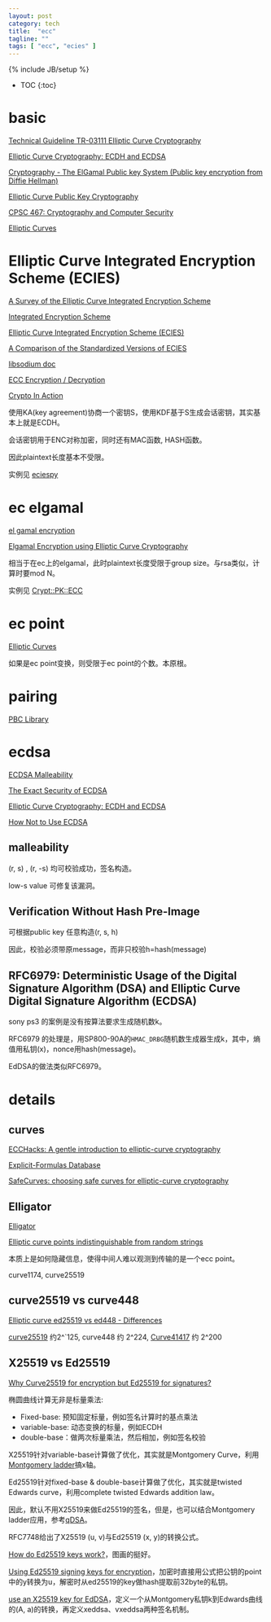 ```yaml
---
layout: post
category: tech
title:  "ecc"
tagline: ""
tags: [ "ecc", "ecies" ] 
---
```

{% include JB/setup %}

* TOC
{:toc}

# basic

[Technical Guideline TR-03111 Elliptic Curve Cryptography](https://www.bsi.bund.de/SharedDocs/Downloads/EN/BSI/Publications/TechGuidelines/TR03111/BSI-TR-03111_V-2-0_pdf.pdf?__blob=publicationFile&v=2)

[Elliptic Curve Cryptography: ECDH and ECDSA](https://andrea.corbellini.name/2015/05/30/elliptic-curve-cryptography-ecdh-and-ecdsa/)

[Cryptography - The ElGamal Public key System (Public key encryption from Diffie Hellman)](https://www.youtube.com/watch?v=fUSN7z0UquU)

[Elliptic Curve Public Key Cryptography](http://gauss.ececs.uc.edu/Courses/c653/lectures/PDF/elliptic.pdf)

[CPSC 467:  Cryptography and Computer Security](https://zoo.cs.yale.edu/classes/cs467/2017f/lectures/ln13.pdf)

[Elliptic Curves](https://crypto.stanford.edu/pbc/notes/elliptic/)

# Elliptic Curve Integrated Encryption Scheme (ECIES)

[A Survey of the Elliptic Curve Integrated Encryption Scheme](https://pdfs.semanticscholar.org/9f5e/ec8cb6a8883498157e8e27723da52ae4c752.pdf)

[Integrated Encryption Scheme](https://en.wikipedia.org/wiki/Integrated_Encryption_Scheme)

[Elliptic Curve Integrated Encryption Scheme (ECIES)](https://www.youtube.com/watch?v=saZj0ZKRNl0)

[A Comparison of the Standardized Versions of ECIES](http://citeseerx.ist.psu.edu/viewdoc/download?doi=10.1.1.819.9345&rep=rep1&type=pdf)

[libsodium doc](https://download.libsodium.org/doc/)

[ECC Encryption / Decryption](https://cryptobook.nakov.com/asymmetric-key-ciphers/ecc-encryption-decryption)

[Crypto In Action](https://github.com/longcpp/CryptoInAction)

使用KA(key agreement)协商一个密钥S，使用KDF基于S生成会话密钥，其实基本上就是ECDH。

会话密钥用于ENC对称加密，同时还有MAC函数, HASH函数。

因此plaintext长度基本不受限。

实例见 [eciespy](https://pypi.org/project/eciespy/)

# ec elgamal

[el gamal encryption](https://www.youtube.com/watch?v=pyirxbHuvOw)

[Elgamal Encryption using Elliptic Curve Cryptography](https://cse.unl.edu/~ssamal/crypto/EEECC.pdf)

相当于在ec上的elgamal，此时plaintext长度受限于group size。与rsa类似，计算时要mod N。

实例见 [Crypt::PK::ECC](https://metacpan.org/pod/Crypt::PK::ECC)

# ec point

[Elliptic Curves](https://www.cs.purdue.edu/homes/ssw/cs655/ec.pdf)

如果是ec point变换，则受限于ec point的个数。本原根。

# pairing

[PBC Library](https://crypto.stanford.edu/pbc/)

# ecdsa

[ECDSA Malleability](http://coders-errand.com/malleability-ecdsa-signatures/)

[The Exact Security of ECDSA](http://cacr.uwaterloo.ca/techreports/2000/corr2000-54.ps)

[Elliptic Curve Cryptography: ECDH and ECDSA](https://andrea.corbellini.name/2015/05/30/elliptic-curve-cryptography-ecdh-and-ecdsa/)

[How Not to Use ECDSA](https://yondon.blog/2019/01/01/how-not-to-use-ecdsa/)

## malleability

(r, s) , (r, -s) 均可校验成功，签名构造。

low-s value 可修复该漏洞。

## Verification Without Hash Pre-Image

可根据public key 任意构造(r, s, h)

因此，校验必须带原message，而非只校验h=hash(message)

## RFC6979: Deterministic Usage of the Digital Signature Algorithm (DSA) and Elliptic Curve Digital Signature Algorithm (ECDSA)

sony ps3 的案例是没有按算法要求生成随机数k。

RFC6979 的处理是，用SP800-90A的`HMAC_DRBG`随机数生成器生成k，其中，熵值用私钥(x)，nonce用hash(message)。

EdDSA的做法类似RFC6979。

# details

## curves

[ECCHacks: A gentle introduction to elliptic-curve cryptography](http://ecchacks.cr.yp.to/)

[Explicit-Formulas Database](https://hyperelliptic.org/EFD/)

[SafeCurves: choosing safe curves for elliptic-curve cryptography](https://safecurves.cr.yp.to/index.html)

## Elligator

[Elligator](https://elligator.cr.yp.to/index.html)

[Elliptic curve points indistinguishable from random strings](https://elligator.cr.yp.to/poster.pdf)

本质上是如何隐藏信息，使得中间人难以观测到传输的是一个ecc point。

curve1174, curve25519

## curve25519 vs curve448

[Elliptic curve ed25519 vs ed448 - Differences](https://crypto.stackexchange.com/questions/67457/elliptic-curve-ed25519-vs-ed448-differences)

[curve25519](https://en.wikipedia.org/wiki/Curve25519) 约2^`125, curve448 约 2^224, [Curve41417](https://csrc.nist.gov/csrc/media/events/workshop-on-elliptic-curve-cryptography-standards/documents/presentations/session7-chuengsatiansup.pdf) 约 2^200

## X25519  vs Ed25519

[Why Curve25519 for encryption but Ed25519 for signatures?](https://crypto.stackexchange.com/questions/27866/why-curve25519-for-encryption-but-ed25519-for-signatures)

椭圆曲线计算无非是标量乘法:
- Fixed-base: 预知固定标量，例如签名计算时的基点乘法
- variable-base: 动态变换的标量，例如ECDH
- double-base：做两次标量乘法，然后相加，例如签名校验

X25519针对variable-base计算做了优化，其实就是Montgomery Curve，利用[Montgomery ladder](https://en.wikipedia.org/wiki/Elliptic_curve_point_multiplication#Montgomery_ladder)搞x轴。

Ed25519针对fixed-base & double-base计算做了优化，其实就是twisted Edwards curve，利用complete twisted Edwards addition law。

因此，默认不用X25519来做Ed25519的签名，但是，也可以结合Montgomery ladder应用，参考[qDSA](https://eprint.iacr.org/2017/518)。

RFC7748给出了X25519 (u, v)与Ed25519 (x, y)的转换公式。

[How do Ed25519 keys work?](https://blog.mozilla.org/warner/2011/11/29/ed25519-keys/)，图画的挺好。

[Using Ed25519 signing keys for encryption](https://blog.filippo.io/using-ed25519-keys-for-encryption/)，加密时直接用公式把公钥的point中的y转换为u，解密时从ed25519的key做hash提取前32byte的私钥。

[use an X25519 key for EdDSA](https://signal.org/docs/specifications/xeddsa/#elliptic-curve-conversions)，定义一个从Montgomery私钥k到Edwards曲线的(A, a)的转换，再定义xeddsa、vxeddsa两种签名机制。


